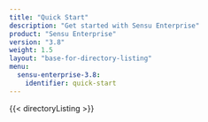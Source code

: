 ```yaml
---
title: "Quick Start"
description: "Get started with Sensu Enterprise"
product: "Sensu Enterprise"
version: "3.8"
weight: 1.5
layout: "base-for-directory-listing"
menu:
  sensu-enterprise-3.8:
    identifier: quick-start
---
```


{{< directoryListing >}}
